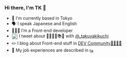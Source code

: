 ### Hi there, I'm TK 👋

- 🗼 I'm currently based in Tokyo
- 🗣 I speak Japanese and English
- 🧑🏻‍💻 I’m a Front-end developer
- <img align="center" src="https://raw.githubusercontent.com/rahuldkjain/github-profile-readme-generator/master/src/images/icons/Social/twitter.svg" alt="takuyakikuchi" height="20" width="20" /> I tweet about 🧑🏻‍💻🍷📚🎥 with <a href="https://twitter.com/_takuyakikuchi" target="blank">@_takuyakikuchi</a>
- ✏️ I blog about Front-end stuff in <a href="https://dev.to/takuyakikuchi" target="blank">DEV Community👨‍💻👩‍💻</a>
- 💼 My job experiences are described in <a href="https://www.linkedin.com/in/takuya-kikuchi/" target="blank"><img align="center" src="https://raw.githubusercontent.com/rahuldkjain/github-profile-readme-generator/master/src/images/icons/Social/linked-in-alt.svg" alt="takuyakikuchi" height="16" width="20" /></a>
